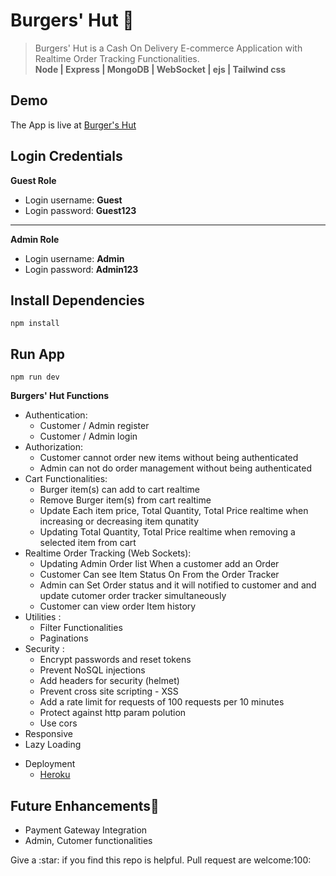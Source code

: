 # Burgers' Hut :hamburger:

> Burgers' Hut is a Cash On Delivery E-commerce Application with Realtime Order Tracking Functionalities.
> <br> <b>Node | Express | MongoDB | WebSocket | ejs | Tailwind css</b>

## Demo

The App is live at [Burger's Hut](https://github.com/mahadi-devo/Burger-s-Hut)

## Login Credentials

<b> Guest Role </b>

<ul>
    <li>Login username: <b>Guest</b></li>
    <li>Login password: <b>Guest123</b></li>
</ul>
<hr>
<b> Admin Role </b>
<ul>
    <li>Login username: <b>Admin</b></li>
    <li>Login password: <b>Admin123</b></li>
</ul>

## Install Dependencies

```
npm install
```

## Run App

```
npm run dev
```

<b>Burgers' Hut Functions</b>

<ul>
    <li>Authentication:
        <ul>
            <li>Customer / Admin register</li>
            <li>Customer / Admin login</li>
        </ul>
    </li>
    <li>Authorization:
        <ul>
            <li>Customer cannot order new items without being authenticated</li>
            <li>Admin can not do order management without being authenticated</li>
        </ul>
    </li>
        <li>Cart Functionalities:
        <ul>
            <li>Burger item(s) can add to cart realtime</li>
            <li>Remove Burger item(s) from cart realtime</li>
            <li>Update Each item price, Total Quantity, Total Price realtime  when increasing or decreasing item qunatity</li>
            <li>Updating Total Quantity, Total Price realtime  when removing a selected item from cart</li>
        </ul>
        </li>
        <li>Realtime Order Tracking (Web Sockets):
        <ul>
            <li>Updating Admin Order list When a customer add an Order</li>
            <li>Customer Can see Item Status On From the Order Tracker</li>
            <li>Admin can Set Order status and it will notified to customer and and update cutomer order tracker simultaneously</li>
            <li>Customer can view order Item history</li>
        </ul>
        <li>Utilities :
        <ul>
            <li>Filter Functionalities</li>
            <li>Paginations</li>
        </ul>
        </li>
        <li>Security :
        <ul>
            <li>Encrypt passwords and reset tokens</li>
            <li>Prevent NoSQL injections</li>
            <li>Add headers for security (helmet)</li>
            <li>Prevent cross site scripting - XSS</li>
            <li>Add a rate limit for requests of 100 requests per 10 minutes</li>
            <li>Protect against http param polution</li>
            <li>Use cors</li>
        </ul>
        </li>
    <li>Responsive</li>
    <li>Lazy Loading</li>
</ul>
<ul>
    <li>Deployment
        <ul>
        <li><a href ="www.heroku.com">Heroku</a></li>
        </ul>
    </li>
</ul>

## Future Enhancements:rocket:

<ul>
    <li>Payment Gateway Integration</li>
    <li>Admin, Cutomer functionalities</li>
</ul>

<p>Give a :star: if you find this repo is helpful. Pull request are welcome:100:<p>
